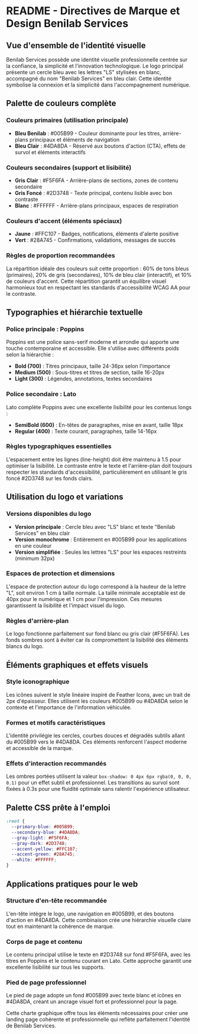 # README - Directives de Marque et Design Benilab Services

## Vue d'ensemble de l'identité visuelle

Benilab Services possède une identité visuelle professionnelle centrée sur la confiance, la simplicité et l'innovation technologique. Le logo principal présente un cercle bleu avec les lettres "LS" stylisées en blanc, accompagné du nom "Benilab Services" en bleu clair. Cette identité symbolise la connexion et la simplicité dans l'accompagnement numérique.

## Palette de couleurs complète

### Couleurs primaires (utilisation principale)
- **Bleu Benilab** : #005B99 - Couleur dominante pour les titres, arrière-plans principaux et éléments de navigation
- **Bleu Clair** : #4DA8DA - Réservé aux boutons d'action (CTA), effets de survol et éléments interactifs

### Couleurs secondaires (support et lisibilité)
- **Gris Clair** : #F5F6FA - Arrière-plans de sections, zones de contenu secondaire
- **Gris Foncé** : #2D3748 - Texte principal, contenu lisible avec bon contraste
- **Blanc** : #FFFFFF - Arrière-plans principaux, espaces de respiration

### Couleurs d'accent (éléments spéciaux)
- **Jaune** : #FFC107 - Badges, notifications, éléments d'alerte positive
- **Vert** : #28A745 - Confirmations, validations, messages de succès

### Règles de proportion recommandées
La répartition idéale des couleurs suit cette proportion : 60% de tons bleus (primaires), 20% de gris (secondaires), 10% de bleu clair (interactif), et 10% de couleurs d'accent. Cette répartition garantit un équilibre visuel harmonieux tout en respectant les standards d'accessibilité WCAG AA pour le contraste.

## Typographies et hiérarchie textuelle

### Police principale : Poppins
Poppins est une police sans-serif moderne et arrondie qui apporte une touche contemporaine et accessible. Elle s'utilise avec différents poids selon la hiérarchie :
- **Bold (700)** : Titres principaux, taille 24-36px selon l'importance
- **Medium (500)** : Sous-titres et titres de section, taille 16-20px
- **Light (300)** : Légendes, annotations, textes secondaires

### Police secondaire : Lato
Lato complète Poppins avec une excellente lisibilité pour les contenus longs :
- **SemiBold (600)** : En-têtes de paragraphes, mise en avant, taille 18px
- **Regular (400)** : Texte courant, paragraphes, taille 14-16px

### Règles typographiques essentielles
L'espacement entre les lignes (line-height) doit être maintenu à 1.5 pour optimiser la lisibilité. Le contraste entre le texte et l'arrière-plan doit toujours respecter les standards d'accessibilité, particulièrement en utilisant le gris foncé #2D3748 sur les fonds clairs.

## Utilisation du logo et variations

### Versions disponibles du logo
- **Version principale** : Cercle bleu avec "LS" blanc et texte "Benilab Services" en bleu clair
- **Version monochrome** : Entièrement en #005B99 pour les applications en une couleur
- **Version simplifiée** : Seules les lettres "LS" pour les espaces restreints (minimum 32px)

### Espaces de protection et dimensions
L'espace de protection autour du logo correspond à la hauteur de la lettre "L", soit environ 1 cm à taille normale. La taille minimale acceptable est de 40px pour le numérique et 1 cm pour l'impression. Ces mesures garantissent la lisibilité et l'impact visuel du logo.

### Règles d'arrière-plan
Le logo fonctionne parfaitement sur fond blanc ou gris clair (#F5F6FA). Les fonds sombres sont à éviter car ils compromettent la lisibilité des éléments blancs du logo.

## Éléments graphiques et effets visuels

### Style iconographique
Les icônes suivent le style linéaire inspiré de Feather Icons, avec un trait de 2px d'épaisseur. Elles utilisent les couleurs #005B99 ou #4DA8DA selon le contexte et l'importance de l'information véhiculée.

### Formes et motifs caractéristiques
L'identité privilégie les cercles, courbes douces et dégradés subtils allant du #005B99 vers le #4DA8DA. Ces éléments renforcent l'aspect moderne et accessible de la marque.

### Effets d'interaction recommandés
Les ombres portées utilisent la valeur `box-shadow: 0 4px 6px rgba(0, 0, 0, 0.1)` pour un effet subtil et professionnel. Les transitions au survol sont fixées à 0.3s pour une fluidité optimale sans ralentir l'expérience utilisateur.

## Palette CSS prête à l'emploi

```css
:root {
  --primary-blue: #005B99;
  --secondary-blue: #4DA8DA;
  --gray-light: #F5F6FA;
  --gray-dark: #2D3748;
  --accent-yellow: #FFC107;
  --accent-green: #28A745;
  --white: #FFFFFF;
}
```

## Applications pratiques pour le web

### Structure d'en-tête recommandée
L'en-tête intègre le logo, une navigation en #005B99, et des boutons d'action en #4DA8DA. Cette combinaison crée une hiérarchie visuelle claire tout en maintenant la cohérence de marque.

### Corps de page et contenu
Le contenu principal utilise le texte en #2D3748 sur fond #F5F6FA, avec les titres en Poppins et le contenu courant en Lato. Cette approche garantit une excellente lisibilité sur tous les supports.

### Pied de page professionnel
Le pied de page adopte un fond #005B99 avec texte blanc et icônes en #4DA8DA, créant un ancrage visuel fort et professionnel pour la page.

Cette charte graphique offre tous les éléments nécessaires pour créer une landing page cohérente et professionnelle qui reflète parfaitement l'identité de Benilab Services.